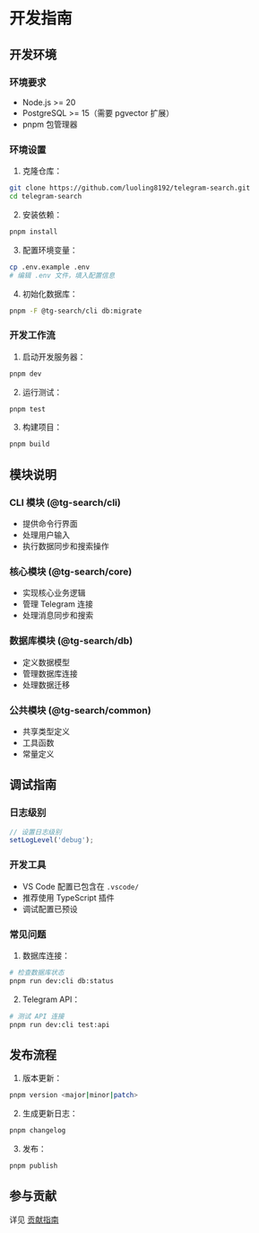 # 开发指南

## 开发环境

### 环境要求

- Node.js >= 20
- PostgreSQL >= 15（需要 pgvector 扩展）
- pnpm 包管理器

### 环境设置

1. 克隆仓库：
```bash
git clone https://github.com/luoling8192/telegram-search.git
cd telegram-search
```

2. 安装依赖：
```bash
pnpm install
```

3. 配置环境变量：
```bash
cp .env.example .env
# 编辑 .env 文件，填入配置信息
```

4. 初始化数据库：
```bash
pnpm -F @tg-search/cli db:migrate
```

### 开发工作流

1. 启动开发服务器：
```bash
pnpm dev
```

2. 运行测试：
```bash
pnpm test
```

3. 构建项目：
```bash
pnpm build
```

## 模块说明

### CLI 模块 (@tg-search/cli)

- 提供命令行界面
- 处理用户输入
- 执行数据同步和搜索操作

### 核心模块 (@tg-search/core)

- 实现核心业务逻辑
- 管理 Telegram 连接
- 处理消息同步和搜索

### 数据库模块 (@tg-search/db)

- 定义数据模型
- 管理数据库连接
- 处理数据迁移

### 公共模块 (@tg-search/common)

- 共享类型定义
- 工具函数
- 常量定义

## 调试指南

### 日志级别

```typescript
// 设置日志级别
setLogLevel('debug');
```

### 开发工具

- VS Code 配置已包含在 `.vscode/`
- 推荐使用 TypeScript 插件
- 调试配置已预设

### 常见问题

1. 数据库连接：
```bash
# 检查数据库状态
pnpm run dev:cli db:status
```

2. Telegram API：
```bash
# 测试 API 连接
pnpm run dev:cli test:api
```

## 发布流程

1. 版本更新：
```bash
pnpm version <major|minor|patch>
```

2. 生成更新日志：
```bash
pnpm changelog
```

3. 发布：
```bash
pnpm publish
```

## 参与贡献

详见 [贡献指南](./CONTRIBUTING.md) 
